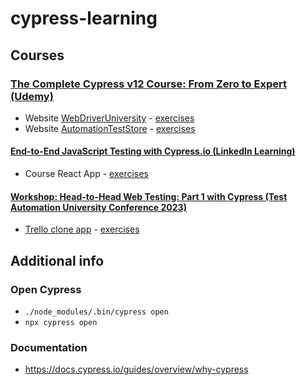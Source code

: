# cypress-learning
## Courses
### [The Complete Cypress v12 Course: From Zero to Expert (Udemy)](https://www.udemy.com/course/cypress-io-master-class)
- Website [WebDriverUniversity](https://webdriveruniversity.com) - [exercises](/cypress/e2e/webDriverUniversity/)
- Website [AutomationTestStore](https://automationteststore.com') - [exercises](/cypress/e2e/automationTestStore/)

#### [End-to-End JavaScript Testing with Cypress.io (LinkedIn Learning)](https://www.linkedin.com/learning/end-to-end-javascript-testing-with-cypress-io/)
- Course React App - [exercises](/cypress/e2e/reactApp/)

#### [Workshop: Head-to-Head Web Testing: Part 1 with Cypress (Test Automation University Conference 2023)](https://applitools.com/event/workshop-head-to-head-web-testing-part-1-with-cypress/)
- [Trello clone app](https://github.com/filiphric/how-to-start-with-cypress) - [exercises](/cypress/e2e/reactApp/)

## Additional info
### Open Cypress
- `./node_modules/.bin/cypress open`
- `npx cypress open`

### Documentation
- https://docs.cypress.io/guides/overview/why-cypress
